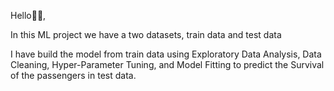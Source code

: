 Hello👋🏻, 

In this ML project we have a two datasets, train data and test data

I have build the model from train data using Exploratory Data Analysis, Data Cleaning, Hyper-Parameter Tuning, and Model Fitting to predict the 
Survival of the passengers in test data.

